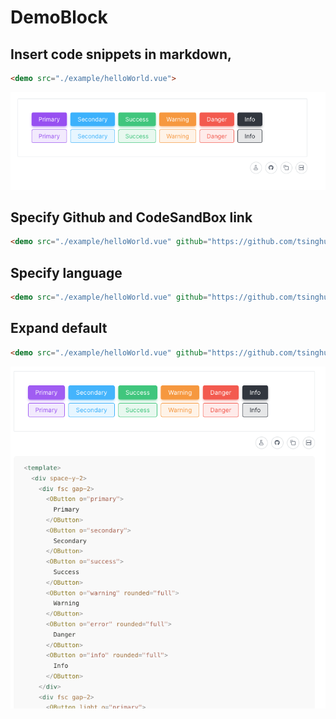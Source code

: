 # DemoBlock

## Insert code snippets in markdown,

```markdown
<demo src="./example/helloWorld.vue">
```

![](https://raw.githubusercontent.com/imageList/imglist/master/img/20220907175225.png)

## Specify Github and CodeSandBox link

```markdown
<demo src="./example/helloWorld.vue" github="https://github.com/tsinghua-lau/Fusion-Ui" codeSandBox="https://github.com/tsinghua-lau/Fusion-Ui">
```

## Specify language

```markdown
<demo src="./example/helloWorld.vue" github="https://github.com/tsinghua-lau/Fusion-Ui" codeSandBox="https://github.com/tsinghua-lau/Fusion-Ui" lang="ts">
```

## Expand default

```markdown
<demo src="./example/helloWorld.vue" github="https://github.com/tsinghua-lau/Fusion-Ui" codeSandBox="https://github.com/tsinghua-lau/Fusion-Ui" lang="ts" expand>
```

![](https://raw.githubusercontent.com/imageList/imglist/master/img/20220907175651.png)
